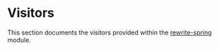 # Visitors
This section documents the visitors provided within the [rewrite-spring](https://github.com/openrewrite/rewrite-spring/) module.

